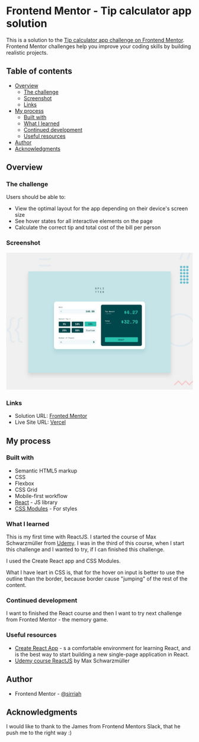 # Frontend Mentor - Tip calculator app solution

This is a solution to the [Tip calculator app challenge on Frontend Mentor](https://www.frontendmentor.io/challenges/tip-calculator-app-ugJNGbJUX). Frontend Mentor challenges help you improve your coding skills by building realistic projects.

## Table of contents

- [Overview](#overview)
  - [The challenge](#the-challenge)
  - [Screenshot](#screenshot)
  - [Links](#links)
- [My process](#my-process)
  - [Built with](#built-with)
  - [What I learned](#what-i-learned)
  - [Continued development](#continued-development)
  - [Useful resources](#useful-resources)
- [Author](#author)
- [Acknowledgments](#acknowledgments)


## Overview

### The challenge

Users should be able to:

- View the optimal layout for the app depending on their device's screen size
- See hover states for all interactive elements on the page
- Calculate the correct tip and total cost of the bill per person

### Screenshot

![](./screenshot.jpg)



### Links

- Solution URL: [Fronted Mentor](https://your-solution-url.com)
- Live Site URL: [Vercel](https://fm-tip-calculator-nine.vercel.app/)

## My process

### Built with

- Semantic HTML5 markup
- CSS
- Flexbox
- CSS Grid
- Mobile-first workflow
- [React](https://reactjs.org/) - JS library
- [CSS Modules](https://github.com/css-modules/css-modules) - For styles


### What I learned

This is my first time with ReactJS. I started the course of Max Schwarzmüller from [Udemy](https://www.udemy.com/course/react-the-complete-guide-incl-redux/). I was in the third of this course, when I start this challenge and I wanted to try, if I can finished this challenge. 

I used the Create React app and CSS Modules.

What I have leart in CSS is, that for the hover on input is better to use the outline than the border, because border cause "jumping" of the rest of the content.

### Continued development

I want to finished the React course and then I want to try next challenge from Fronted Mentor - the memory game.


### Useful resources

- [Create React App](https://github.com/facebook/create-react-app) - s a comfortable environment for learning React, and is the best way to start building a new single-page application in React.
- [Udemy course ReactJS](https://www.udemy.com/course/react-the-complete-guide-incl-redux/) by Max Schwarzmüller


## Author


- Frontend Mentor - [@sirriah](https://www.frontendmentor.io/profile/sirriah)


## Acknowledgments

I would like to thank to the James from Frontend Mentors Slack, that he push me to the right way :) 
